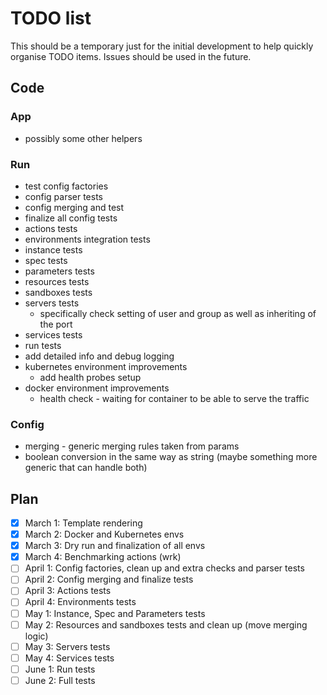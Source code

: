 # TODO list

This should be a temporary just for the initial development to help quickly organise TODO items. Issues should be used
in the future.

## Code

### App
- possibly some other helpers

### Run

- test config factories
- config parser tests
- config merging and test
- finalize all config tests
- actions tests
- environments integration tests
- instance tests
- spec tests
- parameters tests
- resources tests
- sandboxes tests
- servers tests
  - specifically check setting of user and group as well as inheriting of the port
- services tests
- run tests
- add detailed info and debug logging
- kubernetes environment improvements
  - add health probes setup
- docker environment improvements
  - health check - waiting for container to be able to serve the traffic

### Config

- merging - generic merging rules taken from params
- boolean conversion in the same way as string (maybe something more generic that can handle both)

## Plan

- [x] March 1: Template rendering
- [x] March 2: Docker and Kubernetes envs
- [x] March 3: Dry run and finalization of all envs
- [x] March 4: Benchmarking actions (wrk)
- [ ] April 1: Config factories, clean up and extra checks and parser tests
- [ ] April 2: Config merging and finalize tests
- [ ] April 3: Actions tests
- [ ] April 4: Environments tests
- [ ] May 1: Instance, Spec and Parameters tests
- [ ] May 2: Resources and sandboxes tests and clean up (move merging logic)
- [ ] May 3: Servers tests
- [ ] May 4: Services tests
- [ ] June 1: Run tests
- [ ] June 2: Full tests